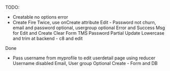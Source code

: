 TODO:

- Creatable no options error
- Create Fire Twice, use onCreate attribute
  Edit - Password not churn, email and password optional, usergroup optional
  Error and Success Msg for Edit and Create
  Clear Form
  TMS
  Password Partial Update
  Lowercase and trim at backend - c8 and edit

Done

- Pass username from myprofile to edit userdetail page using reducer
  Username disabled
  Email, User group Optional Create - Form and DB
